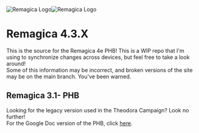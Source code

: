 ![Remagica Logo](assets/logo_dark.svg#gh-light-mode-only)![Remagica Logo](assets/logo_light.svg#gh-dark-mode-only)  
# Remagica 4.3.X 
This is the source for the Remagica 4e PHB!
This is a WIP repo that I'm using to synchronize changes across devices, but feel free to take a look around!  
Some of this information may be incorrect, and broken versions of the site may be on the main branch. You've been warned.
## Remagica 3.1- PHB
Looking for the legacy version used in the Theodora Campaign? Look no further!  
For the Google Doc version of the PHB, click [here](https://docs.google.com/document/d/1cc5nM2K04N1pf9uYKd9D7Tu8Vanmruu5nAcbfZyWCDY/edit?usp=sharing).  
